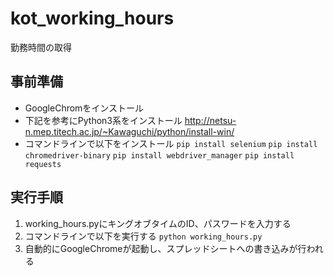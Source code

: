 # kot_working_hours
勤務時間の取得

## 事前準備
* GoogleChromをインストール
* 下記を参考にPython3系をインストール
    <http://netsu-n.mep.titech.ac.jp/~Kawaguchi/python/install-win/>
* コマンドラインで以下をインストール
    ``` pip install selenium ```
    ``` pip install chromedriver-binary ```
    ``` pip install webdriver_manager ```
    ``` pip install requests ```

## 実行手順
1. working_hours.pyにキングオブタイムのID、パスワードを入力する
2. コマンドラインで以下を実行する
    ``` python working_hours.py ```
3. 自動的にGoogleChromeが起動し、スプレッドシートへの書き込みが行われる